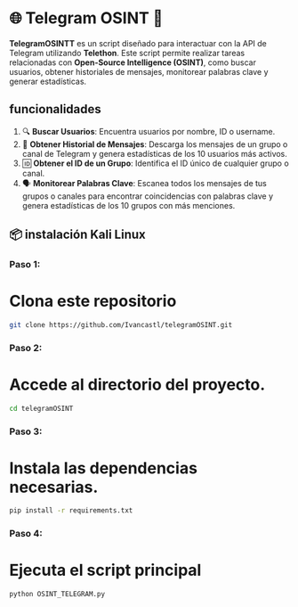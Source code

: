 # 🌐 Telegram OSINT 🚀

**TelegramOSINTT** es un script diseñado para interactuar con la API de Telegram utilizando **Telethon**. 
Este script permite realizar tareas relacionadas con **Open-Source Intelligence (OSINT)**, 
como buscar usuarios, obtener historiales de mensajes, monitorear palabras clave y generar estadísticas.

## funcionalidades
1. 🔍 **Buscar Usuarios**: Encuentra usuarios por nombre, ID o username.
2. 💬 **Obtener Historial de Mensajes**: Descarga los mensajes de un grupo o canal de Telegram 
   y genera estadísticas de los 10 usuarios más activos.
3. 🆔 **Obtener el ID de un Grupo**: Identifica el ID único de cualquier grupo o canal.
4. 🗣️ **Monitorear Palabras Clave**: Escanea todos los mensajes de tus grupos o canales para 
   encontrar coincidencias con palabras clave y genera estadísticas de los 10 grupos con más menciones.

## 📦 instalación Kali Linux

### **Paso 1:**
# Clona este repositorio 
```bash
git clone https://github.com/Ivancastl/telegramOSINT.git
```

### **Paso 2:**
# Accede al directorio del proyecto.
```bash
cd telegramOSINT
```

### **Paso 3:**
# Instala las dependencias necesarias.
```bash
pip install -r requirements.txt
```

### **Paso 4:**
# Ejecuta el script principal
```bash
python OSINT_TELEGRAM.py
```






